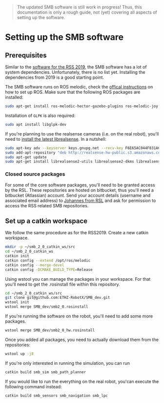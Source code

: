 > The updated SMB software is still work in progress! Thus, this documentation is only a rough guide, not (yet) covering all aspects of setting up the software.

# Setting up the SMB software
## Prerequisites
Similar to the [software for the RSS 2019](https://github.com/ethz-asl/eth_supermegabot/blob/master/doc/software_setup.md), the SMB software has a lot of system dependencies.
Unfortunately, there is no list yet. Installing the dependencies from 2019 is a good starting point.

The SMB software runs on ROS melodic, check the [offical instructions](http://wiki.ros.org/melodic/Installation/Ubuntu) on how to set up ROS.
Make sure that the following ROS packages are installed:
```bash
sudo apt-get install ros-melodic-hector-gazebo-plugins ros-melodic-joy ros-melodic-costmap-2d ros-melodic-ompl ros-melodic-base-local-planner ros-melodic-costmap-converter ros-melodic-mbf-costmap-core ros-melodic-mbf-msgs ros-melodic-libg2o ros-melodic-navfn ros-melodic-move-base
```
Installation of `GLPK` is also required:
```bash
sudo apt install libglpk-dev
```

If you're planning to use the realsense cameras (i.e. on the real robot), you'll need to [install the latest librealsense](https://github.com/IntelRealSense/librealsense/blob/master/doc/distribution_linux.md#installing-the-packages). In a nutshell:
```bash
sudo apt-key adv --keyserver keys.gnupg.net --recv-key F6E65AC044F831AC80A06380C8B3A55A6F3EFCDE || sudo apt-key adv --keyserver hkp://keyserver.ubuntu.com:80 --recv-key F6E65AC044F831AC80A06380C8B3A55A6F3EFCDE
sudo add-apt-repository "deb http://realsense-hw-public.s3.amazonaws.com/Debian/apt-repo bionic main"
sudo apt-get update
sudo apt-get install librealsense2-utils librealsense2-dkms librealsense2-dev
```

### Closed source packages
For some of the core software packages, you'll need to be granted access by the RSL. These repositories are hosted on bitbucket, thus you'll need a bitbucket (Atlassian) account. 
Send your account details (username and associated email address) to [Johannes from RSL](https://rsl.ethz.ch/the-lab/people/person-detail.MjU0MDk1.TGlzdC8yNDQyLC0xNDI1MTk1NzM1.html) and ask for permission to access the RSS related SMB repositories.

## Set up a catkin workspace
We follow the same procedure as for the RSS2019.
Create a new catkin workspace.
```bash
mkdir -p ~/smb_2_0_catkin_ws/src
cd ~/smb_2_0_catkin_ws
catkin init
catkin config --extend /opt/ros/melodic
catkin config --merge-devel
catkin config -DCMAKE_BUILD_TYPE=Release
```

Using wstool you can manage the packages in your workspace. For that you'll need to get the .rosinstall file within this repository.
```bash
cd ~/smb_2_0_catkin_ws/src
git clone git@github.com:ETHZ-RobotX/SMB_dev.git
wstool init
wstool merge SMB_dev/smb2_0.rosinstall
```

If you're running the software on the robot, you'll need to add some more packages.
```bash
wstool merge SMB_dev/smb2_0_hw.rosinstall  
```

Once you added all packages, you need to actually download them from the repositories:
```bash
wstool up -j8
```

If you're only interested in running the simulation, you can run
```bash
catkin build smb_sim smb_path_planner
```

If you would like to run the everything on the real robot, you'can execute the following command instead:
```bash
catkin build smb_sensors smb_navigation smb_lpc
```
